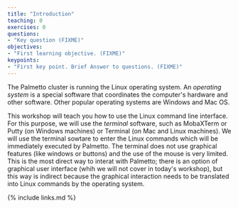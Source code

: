 ```yaml
---
title: "Introduction"
teaching: 0
exercises: 0
questions:
- "Key question (FIXME)"
objectives:
- "First learning objective. (FIXME)"
keypoints:
- "First key point. Brief Answer to questions. (FIXME)"
---
```

The Palmetto cluster is running the Linux operating system. An *operating system* is a special software that coordinates the computer's hardware and other software. Other popular operating systems are Windows and Mac OS. 

This workshop will teach you how to use the Linux command line interface. For this purpose, we will use the *terminal* software, such as MobaXTerm or Putty (on Windows machines) or Terminal (on Mac and Linux machines). We will use the terminal sowtare to enter the Linux commands which will be immediately executed by Palmetto. The terminal does not use graphical features (like windows or buttons) and the use of the mouse is very limited. This is the most direct way to interat with Palmetto; there is an option of graphical user interface (whih we will not cover in today's workshop), but this way is indirect because the graphical interaction needs to be translated into Linux commands by the operating system.    

{% include links.md %}

